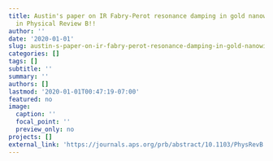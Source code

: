 ```yaml
---
title: Austin's paper on IR Fabry-Perot resonance damping in gold nanowires is published
  in Physical Review B!!
author: ''
date: '2020-01-01'
slug: austin-s-paper-on-ir-fabry-perot-resonance-damping-in-gold-nanowires-is-published-in-physical-review-b
categories: []
tags: []
subtitle: ''
summary: ''
authors: []
lastmod: '2020-01-01T00:47:19-07:00'
featured: no
image:
  caption: ''
  focal_point: ''
  preview_only: no
projects: []
external_link: 'https://journals.aps.org/prb/abstract/10.1103/PhysRevB.101.085409'
---
```

